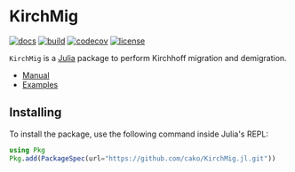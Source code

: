 # KirchMig

[![docs](https://img.shields.io/badge/docs-stable-blue.svg)](https://cako.github.io/KirchMig.jl)
[![build](https://travis-ci.org/cako/KirchMig.jl.svg?branch=master)](https://travis-ci.org/cako/KirchMig.jl)<!-- [![coveralls](https://coveralls.io/repos/github/cako/KirchMig.jl/badge.svg)](https://coveralls.io/github/cako/KirchMig.jl) -->
[![codecov](https://codecov.io/gh/cako/KirchMig.jl/branch/master/graph/badge.svg)](https://codecov.io/gh/cako/KirchMig.jl)
[![license](https://img.shields.io/github/license/mashape/apistatus.svg?maxAge=2592000)](https://github.com/JuliaMath/IterativeSolvers.jl/blob/master/LICENSE)

`KirchMig` is a [Julia](http://julialang.org) package to perform Kirchhoff migration and demigration.

- [Manual](https://cako.github.io/KirchMig.jl/)
- [Examples](https://github.com/cako/KirchMig.jl/tree/master/notebooks)

## Installing

To install the package, use the following command inside Julia's REPL:
```julia
using Pkg
Pkg.add(PackageSpec(url="https://github.com/cako/KirchMig.jl.git"))
```
